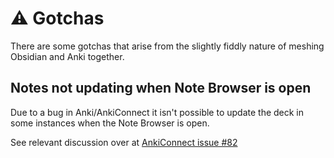 # ⚠ Gotchas

There are some gotchas that arise from the slightly fiddly nature of meshing Obsidian
and Anki together.

## Notes not updating when Note Browser is open

Due to a bug in Anki/AnkiConnect it isn't possible to update the deck in some instances
when the Note Browser is open.

See relevant discussion over at [AnkiConnect issue #82](https://github.com/FooSoft/anki-connect/issues/82)
